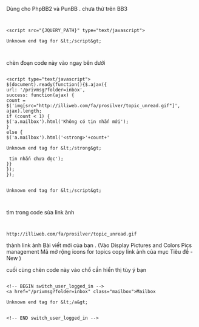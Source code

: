 Dùng cho PhpBB2 và PunBB . chưa thử trên BB3

```


<script src="{JQUERY_PATH}" type="text/javascript">

Unknown end tag for &lt;/script&gt;



```

chèn đoạn code này vào ngay bên dưới

```

<script type="text/javascript">
$(document).ready(function(){$.ajax({
url: '/privmsg?folder=inbox',
success: function(ajax) {
count = $('img[src="http://illiweb.com/fa/prosilver/topic_unread.gif"]', ajax).length;
if (count < 1) {
$('a.mailbox').html('Không có tin nhắn mới');
}
else {
$('a.mailbox').html('<strong>'+count+'

Unknown end tag for &lt;/strong&gt;

 tin nhắn chưa đọc');
}}
});
});


Unknown end tag for &lt;/script&gt;



```
tìm trong code sửa link ành
```


http://illiweb.com/fa/prosilver/topic_unread.gif
```


thành link ảnh Bài viết mới của bạn .
(Vào Display Pictures and Colors Pics management Mã mở rộng icons for topics copy link ảnh của mục Tiêu đề - New )

cuối cùng chèn code này vào chổ cần hiển thị tùy ý bạn
```

<!-- BEGIN switch_user_logged_in -->
<a href="/privmsg?folder=inbox" class="mailbox">Mailbox 

Unknown end tag for &lt;/a&gt;


<!-- END switch_user_logged_in -->



```